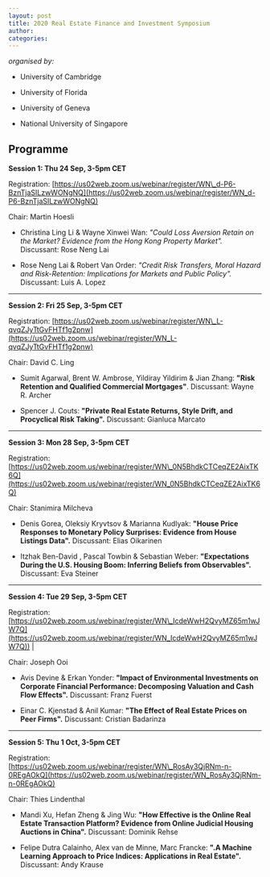 ```yaml
---
layout: post
title: 2020 Real Estate Finance and Investment Symposium
author:
categories:
---
```

*organised by:*

- University of Cambridge
 
- University of Florida

- University of Geneva

- National University of Singapore


## Programme

**Session 1: Thu 24 Sep, 3-5pm CET**

Registration: [https://us02web.zoom.us/webinar/register/WN\_d-P6-BznTjaSILzwWONgNQ](https://us02web.zoom.us/webinar/register/WN_d-P6-BznTjaSILzwWONgNQ)

Chair: Martin Hoesli

- Christina Ling Li & Wayne Xinwei Wan: *"Could Loss Aversion Retain on the Market? Evidence from the Hong Kong Property Market".* Discussant: Rose Neng Lai
 
- Rose Neng Lai & Robert Van Order: *"Credit Risk Transfers, Moral Hazard and Risk-Retention: Implications for Markets and Public Policy".* Discussant: Luis A. Lopez 


---


**Session 2: Fri 25 Sep, 3-5pm CET**

Registration: [https://us02web.zoom.us/webinar/register/WN\_L-qvqZJyTtGvFHTf1g2pnw](https://us02web.zoom.us/webinar/register/WN_L-qvqZJyTtGvFHTf1g2pnw)

Chair: David C. Ling

- Sumit Agarwal, Brent W. Ambrose, Yildiray Yildirim & Jian Zhang: **"Risk Retention and Qualified Commercial Mortgages"**. Discussant: Wayne R. Archer

- Spencer J. Couts: **"Private Real Estate Returns, Style Drift, and Procyclical Risk Taking".** Discussant: Gianluca Marcato


---


**Session 3: Mon 28 Sep, 3-5pm CET**

Registration: [https://us02web.zoom.us/webinar/register/WN\_0N5BhdkCTCeqZE2AixTK6Q](https://us02web.zoom.us/webinar/register/WN_0N5BhdkCTCeqZE2AixTK6Q)

Chair: Stanimira Milcheva
 
- Denis Gorea, Oleksiy Kryvtsov & Marianna Kudlyak: **"House Price Responses to Monetary Policy Surprises: Evidence from House Listings Data".** Discussant: Elias Oikarinen

- Itzhak Ben-David , Pascal Towbin & Sebastian Weber: **"Expectations During the U.S. Housing Boom: Inferring Beliefs from Observables".** Discussant: Eva Steiner


---


**Session 4: Tue 29 Sep, 3-5pm CET**

Registration: [https://us02web.zoom.us/webinar/register/WN\_IcdeWwH2QvyMZ65m1wJW7Q](https://us02web.zoom.us/webinar/register/WN_IcdeWwH2QvyMZ65m1wJW7Q)) |

Chair: Joseph Ooi

- Avis Devine & Erkan Yonder: **"Impact of Environmental Investments on Corporate Financial Performance: Decomposing Valuation and Cash Flow Effects".** Discussant: Franz Fuerst

- Einar C. Kjenstad & Anil Kumar: **"The Effect of Real Estate Prices on Peer Firms".** Discussant: Cristian Badarinza

---

**Session 5: Thu 1 Oct, 3-5pm CET**

Registration: [https://us02web.zoom.us/webinar/register/WN\_RosAy3QjRNm-n-0REgAOkQ](https://us02web.zoom.us/webinar/register/WN_RosAy3QjRNm-n-0REgAOkQ)

Chair: Thies Lindenthal

- Mandi Xu, Hefan Zheng & Jing Wu: **"How Effective is the Online Real Estate Transaction Platform? Evidence from Online Judicial Housing Auctions in China".** Discussant: Dominik Rehse

- Felipe Dutra Calainho, Alex van de Minne, Marc Francke: **".A Machine Learning Approach to Price Indices: Applications in Real Estate".** Discussant: Andy Krause 

